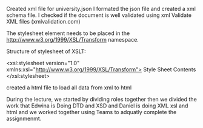 Created xml file for university.json
I formated the json file and created a xml schema file. I checked if the document is well validated using xml Validate XML files (xmlvalidation.com) 


The stylesheet element needs to be placed in the http://www.w3.org/1999/XSL/Transform namespace.

Structure of stylesheet of XSLT:
<?xml version="1.0" encoding="UTF-8" ?>
<xsl:stylesheet version="1.0" xmlns:xsl="http://www.w3.org/1999/XSL/Transform">
Style Sheet Contents
</xsl:stylesheet>

created a html file to load all data from xml to html 

During the lecture, we started by dividing roles together then we divided the work that Edwina is Doing DTD and XSD and Daniel is doing XML xsl and html  and we worked together using Teams to adquatly complete the assignmenmt.

